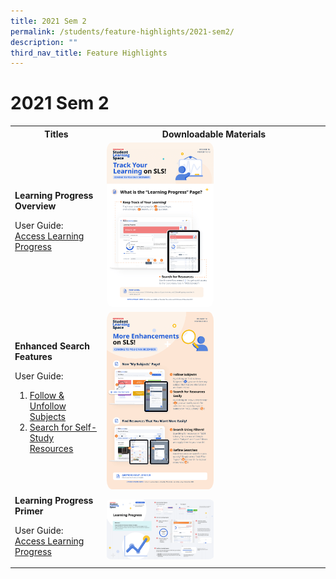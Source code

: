 ```yaml
---
title: 2021 Sem 2
permalink: /students/feature-highlights/2021-sem2/
description: ""
third_nav_title: Feature Highlights
---
```

<style>
img {
border-radius: 5%;
}
</style>

<h1 id="r16-posters">2021 Sem 2</h1>

<table>
<tbody><tr>
<th style="text-align: center;">Titles</th>
<th style="text-align: center;">Downloadable Materials</th>
</tr>
<tr>
<td style="text-align: left;">
<strong>Learning Progress Overview</strong>
<p>User Guide:<br>
<a target="_blank" href="/student-user-guide/track-progress/access-learning-progress/">Access Learning Progress</a></p>
</td>
<td>
<a target="_blank" href="/files/Marcomms/Feature%20Highlights/R16%20(1%20of%202)%20Students_Learning%20Progress.pdf">
<img style="width: 50%;" alt="Learning Progress Overview" src="/images/1Student/Marcomms/R16%20(1_2)%20Students_Learning%20Progress.png">
</a>
</td>
</tr>
<tr>
<td style="text-align: left;">
<strong>Enhanced Search Features</strong>
<p>User Guide:</p>
<ol>
<li><a target="_blank" href="/student-user-guide/organise/follow-and-unfollow-subjects/">Follow &amp; Unfollow Subjects</a></li>
<li><a target="_blank" href="/student-user-guide/discover/search-for-self-study-resources/">Search for Self-Study Resources</a></li>
</ol>
</td>
<td>
<a target="_blank" href="/files/Marcomms/Feature%20Highlights/R16%20(2%20of%202)%20Students_Enhanced%20Search%20Features.pdf">
<img style="width: 50%;" alt="Enhanced Search Features" src="/images/1Student/Marcomms/R16%20(2_2)%20Students_Enhanced%20Search%20Features.png">
</a>
</td>
</tr>
<tr>
<td style="text-align: left;">
<strong>Learning Progress Primer</strong>
<p>User Guide:<br>
<a target="_blank" href="/student-user-guide/track-progress/access-learning-progress/">Access Learning Progress</a></p>
</td>
<td>
<a target="_blank" href="/files/Marcomms/Feature%20Highlights/R16%20Learning%20Progress%20Student%20(Student%20Primer).pdf">
<img style="width: 50%;" alt="Learning Progress Primer" src="/images/1Student/Marcomms/R16%20Learning%20Progress%20Student%20(Student%20Primer).png">
</a>
</td>
</tr>
</tbody></table>